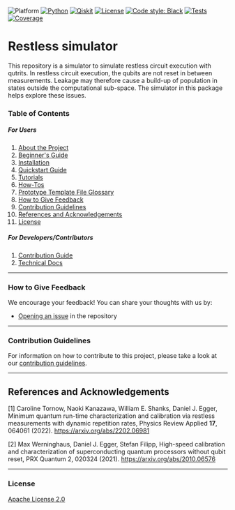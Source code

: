 ![Platform](https://img.shields.io/badge/Platform-Linux%20%7C%20macOS%20%7C%20Windows-informational)
[![Python](https://img.shields.io/badge/Python-3.7%20%7C%203.8%20%7C%203.9%20%7C%203.10-informational)](https://www.python.org/)
[![Qiskit](https://img.shields.io/badge/Qiskit-%E2%89%A5%200.34.2-6133BD)](https://github.com/Qiskit/qiskit)
[![License](https://img.shields.io/github/license/qiskit-community/quantum-prototype-template?label=License)](https://github.com/eggerdj/restless-simulator/blob/main/LICENSE.txt)
[![Code style: Black](https://img.shields.io/badge/Code%20style-Black-000.svg)](https://github.com/psf/black)
[![Tests](https://github.com/qiskit-community/quantum-prototype-template/actions/workflows/test_latest_versions.yml/badge.svg)](https://github.com/eggerdj/restless-simulator/actions/workflows/test_latest_versions.yml)
[![Coverage](https://coveralls.io/repos/github/qiskit-community/quantum-prototype-template/badge.svg?branch=main)](https://coveralls.io/github/qiskit-community/quantum-prototype-template?branch=main)

# Restless simulator

This repository is a simulator to simulate restless circuit execution with qutrits.
In restless circuit execution, the qubits are not reset in between measurements.
Leakage may therefore cause a build-up of population in states outside the computational
sub-space.
The simulator in this package helps explore these issues.

### Table of Contents

##### For Users

1.  [About the Project](docs/project_overview.md)
2.  [Beginner's Guide](docs/beginners_guide.md)
3.  [Installation](INSTALL.md)
4.  [Quickstart Guide](docs/quickstart_guide.md)
5.  [Tutorials](docs/tutorials/example_tutorial.ipynb)
6.  [How-Tos](docs/how_tos/example_how_to.ipynb)
7.  [Prototype Template File Glossary](docs/file-map-and-description.md)
8.  [How to Give Feedback](#how-to-give-feedback)
9.  [Contribution Guidelines](#contribution-guidelines)
10. [References and Acknowledgements](#references-and-acknowledgements)
11. [License](#license)

##### For Developers/Contributors

1. [Contribution Guide](CONTRIBUTING.md)
2. [Technical Docs](docs/technical_docs.md)


----------------------------------------------------------------------------------------------------

### How to Give Feedback

We encourage your feedback! You can share your thoughts with us by:
- [Opening an issue](https://github.com/eggerdj/restless-simulator/issues) in the repository


----------------------------------------------------------------------------------------------------

### Contribution Guidelines

For information on how to contribute to this project, please take a look at our [contribution guidelines](CONTRIBUTING.md).


----------------------------------------------------------------------------------------------------

## References and Acknowledgements
[1] Caroline Tornow, Naoki Kanazawa, William E. Shanks, Daniel J. Egger,
Minimum quantum run-time characterization and calibration via restless
measurements with dynamic repetition rates, Physics Review Applied **17**,
064061 (2022). https://arxiv.org/abs/2202.06981

[2] Max Werninghaus, Daniel J. Egger, Stefan Filipp, High-speed calibration and
characterization of superconducting quantum processors without qubit reset,
PRX Quantum 2, 020324 (2021). https://arxiv.org/abs/2010.06576


----------------------------------------------------------------------------------------------------

### License
[Apache License 2.0](LICENSE.txt)
